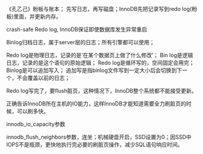 《孔乙己》粉板与账本；
先写日志，再写磁盘；InnoDB先把记录写到redo log(粉板)里面，并更新内存。

crash-safe
Redo log, InnoDB保证即使数据库发生异常重启

Binlog归档日志，属于server层的日志；所有引擎都可以使用；

Redo log是物理日志，记录的是‘在某个数据页上做了什么修改’；
Bin log是逻辑日志，记录的是这个语句的原始逻辑；
Redo log是循环写的，空间固定会用完；
Binlog是可以追加写入；
追加写是指binlog文件写到一定大小后会切换到下一个，不会覆盖以前的日志；

Redo log写完了，要flush脏页，这种情况下，InnoDB整个系统都不能接受更新。

正确告诉InnoDB所在主机的IO能力，这样InnoDB才能知道需要全力刷脏页的时候，可以刷多快。

innodb_io_capacity参数

innodb_flush_neighbors参数，连坐；机械硬盘开启，SSD设置为0；因SSD中IOPS不是瓶颈，更快地执行完必要的刷脏页操作，减少SQL语句响应时间。
